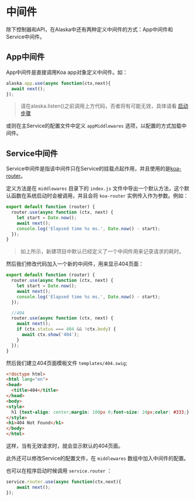 # 中间件

除下控制器和API，在Alaska中还有两种定义中间件的方式：App中间件和Service中间件。

## App中间件

App中间件是直接调用Koa app对象定义中间件。如：

```js
alaska.app.use(async function(ctx,next){
  await next();
});
```

>请在alaska.listen()之前调用上方代码，否者将有可能无效，具体请看 [启动步骤](../advanced/startup.md)

或则在主Service的配置文件中定义 `appMiddlewares` 选项，以配置的方式加载中间件。

## Service中间件

Service中间件是指该中间件只在Service的挂载点起作用，并且使用的是[koa-router](https://github.com/alexmingoia/koa-router/tree/master/)。

定义方法是在 `middlewares` 目录下的 `index.js` 文件中导出一个默认方法，这个默认函数在系统启动时会被调用，并且会将 `koa-router` 实例传入作为参数。例如：

```js
export default function (router) {
  router.use(async function (ctx, next) {
    let start = Date.now();
    await next();
    console.log('Elapsed time %s ms.', Date.now() - start);
  });
}

```
> 如上所示，新建项目中默认已经定义了一个中间件用来记录请求的耗时。

然后我们修改代码加入一个新的中间件，用来显示404页面：

```js
export default function (router) {
  router.use(async function (ctx, next) {
    let start = Date.now();
    await next();
    console.log('Elapsed time %s ms.', Date.now() - start);
  });

  //404
  router.use(async function (ctx, next) {
    await next();
    if (ctx.status === 404 && !ctx.body) {
      await ctx.show('404');
    }
  });
}

```

然后我们建立404页面模板文件 `templates/404.swig`;

```html
<!doctype html>
<html lang="en">
<head>
  <title>404</title>
</head>
<body>
<style>
  h1 {text-align: center;margin: 100px 0;font-size: 24px;color: #333;}
</style>
<h1>404 Not Found</h1>
</body>
</html>

```

这样，当有无效请求时，就会显示默认的404页面。

此外还可以修改Service的配置文件，在 `middlewares` 数组中加入中间件的配置。

也可以在程序启动时候调用 `service.router` ：

```js
service.router.use(async function(ctx,next){
	await next();
});
```